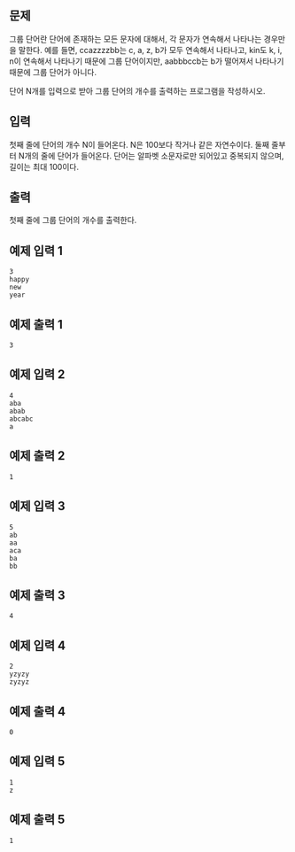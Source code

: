 ## 문제
그룹 단어란 단어에 존재하는 모든 문자에 대해서, 각 문자가 연속해서 나타나는 경우만을 말한다. 예를 들면, ccazzzzbb는 c, a, z, b가 모두 연속해서 나타나고, kin도 k, i, n이 연속해서 나타나기 때문에 그룹 단어이지만, aabbbccb는 b가 떨어져서 나타나기 때문에 그룹 단어가 아니다.

단어 N개를 입력으로 받아 그룹 단어의 개수를 출력하는 프로그램을 작성하시오.

## 입력
첫째 줄에 단어의 개수 N이 들어온다. N은 100보다 작거나 같은 자연수이다. 둘째 줄부터 N개의 줄에 단어가 들어온다. 단어는 알파벳 소문자로만 되어있고 중복되지 않으며, 길이는 최대 100이다.

## 출력
첫째 줄에 그룹 단어의 개수를 출력한다.

## 예제 입력 1 
```
3
happy
new
year
```
## 예제 출력 1 
```
3
```
## 예제 입력 2 
```
4
aba
abab
abcabc
a
```
## 예제 출력 2 
```
1
```
## 예제 입력 3 
```
5
ab
aa
aca
ba
bb
```
## 예제 출력 3 
```
4
```
## 예제 입력 4 
```
2
yzyzy
zyzyz
```
## 예제 출력 4 
```
0
```
## 예제 입력 5 
```
1
z
```
## 예제 출력 5 
```
1
```